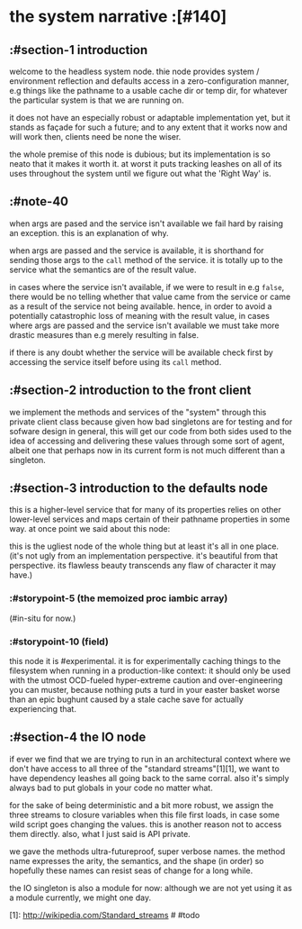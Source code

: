 # the system narrative :[#140]

## :#section-1 introduction

welcome to the headless system node. thie node provides system / environment
reflection and defaults access in a zero-configuration manner, e.g things
like the pathname to a usable cache dir or temp dir, for whatever the
particular system is that we are running on.

it does not have an especially robust or adaptable implementation yet, but
it stands as façade for such a future; and to any extent that it works now
and will work then, clients need be none the wiser.

the whole premise of this node is dubious; but its implementation is so neato
that it makes it worth it. at worst it puts tracking leashes on all of its
uses throughout the system until we figure out what the 'Right Way' is.




## :#note-40

when args are pased and the service isn't available we fail hard by
raising an exception. this is an explanation of why.

when args are passed and the service is available, it is shorthand for
sending those args to the `call` method of the service. it is totally up
to the service what the semantics are of the result value.

in cases where the service isn't available, if we were to result in e.g
`false`, there would be no telling whether that value came from the service
or came as a result of the service not being available. hence, in order
to avoid a potentially catastrophic loss of meaning with the result
value, in cases where args are passed and the service isn't available we
must take more drastic measures than e.g merely resulting in false.

if there is any doubt whether the service will be available check first
by accessing the service itself before using its `call` method.




## :#section-2 introduction to the front client

we implement the methods and services of the "system" through this private
client class because given how bad singletons are for testing and for
sofware design in general, this will get our code from both sides used to
the idea of accessing and delivering these values through some sort of
agent, albeit one that perhaps now in its current form is not much
different than a singleton.



## :#section-3 introduction to the defaults node

this is a higher-level service that for many of its properties relies on
other lower-level services and maps certain of their pathname
properties in some way. at once point we said about this node:

this is the ugliest node of the whole thing but at least it's all in one
place. (it's not ugly from an implementation perspective. it's beautiful
from that perspective. its flawless beauty transcends any flaw of character
it may have.)


### :#storypoint-5 (the memoized proc iambic array)

(#in-situ for now.)


### :#storypoint-10 (field)

this node it is #experimental. it is for experimentally caching things to
the filesystem when running in a production-like context: it should only
be used with the utmost OCD-fueled hyper-extreme caution and over-engineering
you can muster, because nothing puts a turd in your easter basket worse than
an epic bughunt caused by a stale cache save for actually experiencing that.



## :#section-4 the IO node

if ever we find that we are trying to run in an architectural context
where we don't have access to all three of the "standard streams"[1][1],
we want to have dependency leashes all going back to the same corral.
also it's simply always bad to put globals in your code no matter what.

for the sake of being deterministic and a bit more robust, we assign the
three streams to closure variables when this file first loads, in case some
wild script goes changing the values. this is another reason not to access
them directly. also, what I just said is API private.

we gave the methods ultra-futureproof, super verbose names. the method name
expresses the arity, the semantics, and the shape (in order) so hopefully
these names can resist seas of change for a long while.

the IO singleton is also a module for now: although we are not yet using it
as a module currently, we might one day.



[1]: http://wikipedia.com/Standard_streams  # #todo
